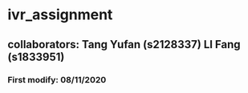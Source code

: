# ivr_assignment
## collaborators: Tang Yufan (s2128337) LI Fang (s1833951)
### First modify: 08/11/2020
